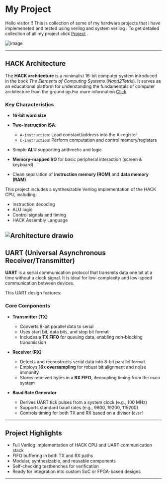 # My Project 
Hello visitor !! This is collection of some of my hardware projects that i have implemeneted and tested using verilog and system verilog . To get detailed collection of all my project click  [Project](Projects) .

![image](https://github.com/user-attachments/assets/93364e84-5c28-4498-96c7-7327b9a65749)

---

## HACK Architecture

The **HACK architecture** is a minimalist 16-bit computer system introduced in the book *The Elements of Computing Systems* (*Nand2Tetris*). It serves as an educational platform for understanding the fundamentals of computer architecture from the ground up.For more information [Click](https://github.com/ADR600/Verilog/blob/8aec3fdd99b410b262b0ab4a88e75beb0cd07b17/Projects/CPU/readme.mkd)

###  Key Characteristics

* **16-bit word size**
* **Two-instruction ISA**:

  * `A-instruction`: Load constant/address into the A-register
  * `C-instruction`: Perform computation and control memory/registers
* Simple **ALU** supporting arithmetic and logic
* **Memory-mapped I/O** for basic peripheral interaction (screen & keyboard)
* Clean separation of **instruction memory (ROM)** and **data memory (RAM)**

This project includes a synthesizable Verilog implementation of the HACK CPU, including:

* Instruction decoding
* ALU logic
* Control signals and timing
* HACK Assembly Language
  
![Architecture drawio](https://github.com/user-attachments/assets/e547465a-1a4c-4c86-a4e2-148eb34c25d1)
---

## UART (Universal Asynchronous Receiver/Transmitter)

**UART** is a serial communication protocol that transmits data one bit at a time without a clock signal. It is ideal for low-complexity and low-speed communication between devices.

This UART design features:

### Core Components

* **Transmitter (TX)**

  * Converts 8-bit parallel data to serial
  * Uses start bit, data bits, and stop bit format
  * Includes a **TX FIFO** for queuing data, enabling non-blocking transmission

* **Receiver (RX)**

  * Detects and reconstructs serial data into 8-bit parallel format
  * Employs **16x oversampling** for robust bit alignment and noise immunity
  * Stores received bytes in a **RX FIFO**, decoupling timing from the main system

* **Baud Rate Generator**

  * Derives UART tick pulses from a system clock (e.g., 100 MHz)
  * Supports standard baud rates (e.g., 9600, 19200, 115200)
  * Controls timing for both TX and RX based on a divisor (`dvsr`)

---

## Project Highlights

* Full Verilog implementation of HACK CPU and UART communication stack
* FIFO buffering in both TX and RX paths
* Modular, synthesizable, and reusable components
* Self-checking testbenches for verification
* Ready for integration into custom SoC or FPGA-based designs

---


